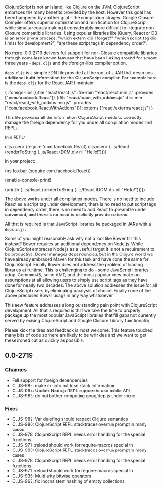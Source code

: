 
ClojureScript is not an island, like Clojure on the JVM, ClojureScript
embraces the many benefits provided by the host. However this goal
has been hampered by another goal - the compilation stragey. Google
Closure Compiler offers superior optimization and minification for
ClojureScript while simultaneously making it considerably more
difficult to integrate non-Closure compatible libraries. Using popular
libraries like jQuery, React or D3 is an error prone process: "which
extern did I forget?", "which script tag did I miss for development?",
"are these script tags in dependency order?".

No more. 0.0-2719 delivers full support for non-Closure compatible
libraries through some less known features that have been lurking
around for almost three years - `deps.cljs` and the :foreign-libs
compiler option.

`deps.cljs` is a simple EDN file provided at the root of a JAR that
describes additional build information for the ClojureScript
compiler. For example here is the `deps.cljs` for the React JAR I
maintain:

{
 :foreign-libs [{:file     "react/react.js"
                 :file-min "react/react.min.js"
                 :provides ["com.facebook.React"]}
                {:file     "react/react_with_addons.js"
                 :file-min "react/react_with_addons.min.js"
                 :provides ["com.facebook.ReactWithAddons"]}]
 :externs ["react/externs/react.js"]
}

This file provides all the information ClojureScript needs to
correctly manage the foreign dependency for you under all compilation
modes and REPLs.

In a REPL:

   cljs.user> (require 'com.facebook.React)
   cljs.user> (. js/React 
                (renderToString 
                  (. js/React (DOM.div nil "Hello!"))))

In your project:

   (ns foo.bar
     (:require com.facebook.React))

   (enable-console-print!)

   (println
     (. js/React
       (renderToString
         (. js/React (DOM.div nil "Hello!")))))

The above works under all compilation modes. There is no need to
include React as a script tag under development, there is no need to put
script tags in dependency order, there is no need to add React to
:preamble under :advanced, and there is no need to explicitly provide
:externs.

All that is required is that JavaScript libraries be packaged in JARs
with a `deps.cljs`.

Some of you might reasonably ask why not a tool like Bower for this
instead?  Bower requires an additional dependency on Node.js. While
ClojureScript embraces Node.js as a useful target it is not a
requirement to be productive. Bower manages dependencies, but in the
Clojure world we have already embraced Maven for this task and have
done the same for ClojureScript. Finally Bower does not address the
problem of loading libraries at runtime. This is challenging to do -
some JavaScript libraries adopt CommonJS, some AMD, and the most
popular ones make no assumptions at all allowing users to simply use
script tags as they have done for nearly two decades. The above
solution addresses the issue for all ClojureScript users by
eliminating paralysis of choice. Finally none of the above
precludes Bower usage in any way whatsoever.

This new feature addresses a long outstanding pain point with
ClojureScript development. All that is required is that we take the
time to properly package up the most popular JavaScript libraries that
fill gaps not currently served by exising ClojureScript and Google
Closure Library functionality.

Please kick the tires and feedback is most welcome. This feature
touched many bits of code so there are likely to be wrinkles and we want
to get these ironed out as quickly as possible.

## 0.0-2719

### Changes
* Full support for foreign dependencies
* CLJS-985: make ex-info not lose stack information
* CLJS-984: Update Node.js REPL support to use public API
* CLJS-963: do not bother computing goog/dep.js under :none

### Fixes
* CLJS-982: Var derefing should respect Clojure semantics
* CLJS-980: ClojureScript REPL stacktraces overrun prompt in many cases
* CLJS-979: ClojureScript REPL needs error handling for the special functions
* CLJS-971: :reload should work for require-macros special fn
* CLJS-980: ClojureScript REPL stacktraces overrun prompt in many cases
* CLJS-979: ClojureScript REPL needs error handling for the special functions
* CLJS-971: :reload should work for require-macros special fn
* CLJS-936: Multi arity bitwise operators
* CLJS-962: fix inconsistent hashing of empty collections